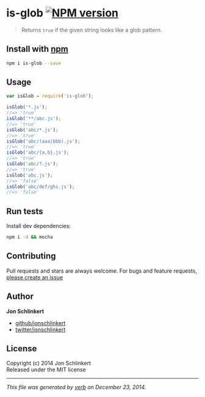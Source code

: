 # is-glob [![NPM version](https://badge.fury.io/js/is-glob.svg)](http://badge.fury.io/js/is-glob)

> Returns `true` if the given string looks like a glob pattern.

## Install with [npm](npmjs.org)

```bash
npm i is-glob --save
```

## Usage

```js
var isGlob = require('is-glob');

isGlob('*.js');
//=> 'true'
isGlob('**/abc.js');
//=> 'true'
isGlob('abc/*.js');
//=> 'true'
isGlob('abc/(aaa|bbb).js');
//=> 'true'
isGlob('abc/{a,b}.js');
//=> 'true'
isGlob('abc/?.js');
//=> 'true'
isGlob('abc.js');
//=> 'false'
isGlob('abc/def/ghi.js');
//=> 'false'
```

## Run tests

Install dev dependencies:

```bash
npm i -d && mocha
```

## Contributing
Pull requests and stars are always welcome. For bugs and feature requests, [please create an issue](https://github.com/jonschlinkert/is-glob/issues)

## Author

**Jon Schlinkert**
 
+ [github/jonschlinkert](https://github.com/jonschlinkert)
+ [twitter/jonschlinkert](http://twitter.com/jonschlinkert) 

## License
Copyright (c) 2014 Jon Schlinkert  
Released under the MIT license

***

_This file was generated by [verb](https://github.com/assemble/verb) on December 23, 2014._